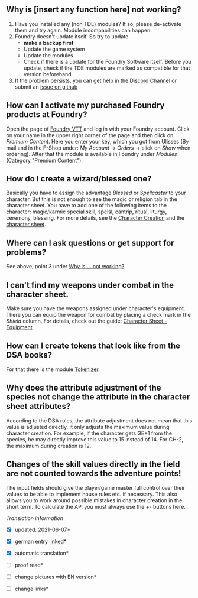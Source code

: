 ## Why is [insert any function here] not working?  

1. Have you installed any (non TDE) modules? If so, please de-activate them and try again. Module incompabilities can happen.
2. Foundry doesn't update itself. So try to update.  
	* **make a backup first**  
	* Update the game system  
	* Update the modules  
	* Check if there is a update for the Foundry Software itself. Before you update, check if the TDE modules are marked as compatible for that version beforehand. 
3. If the problem persists, you can get help in the [Discord Channel](https://discord.com/channels/170995199584108546/807029112215830588) or submit an [issue on github](https://github.com/Plushtoast/dsa5-foundryVTT/issues)

## How can I activate my purchased Foundry products at Foundry?
Open the page of [Foundry VTT](https://foundryvtt.com/) and log in with your Foundry account. Click on your name in the upper right corner of the page and then click on 
*Premium Content*. Here you enter your key, which you got from Ulisses (By mail and in the F-Shop under: *My Account* -> *Orders* -> click on *Show* when ordering). After that the module is available in Foundry under *Modules* (Category "Premium Content").

## How do I create a wizard/blessed one?
Basically you have to assign the advantage *Blessed* or *Spellcaster* to your character. But this is not enough to see the magic or religion tab in the character sheet. You have to add one of the following items to the character: magic/karmic special skill, spelsl, cantrip, ritual, liturgy, ceremony, blessing.
For more details, see the [Character Creation](en-character-creation) and the [character sheet](en-character-sheet).

## Where can I ask questions or get support for problems?
See above, point 3 under [Why is ... not working?](#why-is-insert-any-function-here-not-working)

## I can't find my weapons under combat in the character sheet.
Make sure you have the weapons assigned under character's equipment. There you can equip the weapon for combat by placing a check mark in the *Shield* column. For details, check out the guide: [Character Sheet - Equipment](https://github.com/Plushtoast/dsa5-foundryVTT/wiki/de-Charakterbogen#5-ausr%C3%BCstung).  

## How can I create tokens that look like from the DSA books?
For that there is the module [Tokenizer](https://github.com/Plushtoast/dsa5-foundryVTT/wiki/de-Module#tokenizer).

## Why does the attribute adjustment of the species not change the attribute in the character sheet attributes?
According to the DSA rules, the attribute adjustment does not mean that this value is adjusted directly. It only adjusts the maximum value during character creation.
For example, if the character gets GE+1 from the species, he may directly improve this value to 15 instead of 14. For CH-2, the maximum during creation is 12.

## Changes of the skill values directly in the field are not counted towards the adventure points!
The input fields should give the player/game master full control over their values to be able to implement house rules etc. if necessary. This also allows you to work around possible mistakes in character creation in the short term. To calculate the AP, you must always use the +- buttons here.


*Translation information*  
*[x] updated: 2021-06-07*  
*[x] german entry [linked](de/de-FAQ.md)*  
*[x] automatic translation*  
*[ ] proof read*  
*[ ] change pictures with EN version*
*[ ] change links*  

